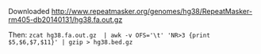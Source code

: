 Downloaded
http://www.repeatmasker.org/genomes/hg38/RepeatMasker-rm405-db20140131/hg38.fa.out.gz

Then:
`zcat hg38.fa.out.gz  | awk -v OFS='\t' 'NR>3 {print $5,$6,$7,$11}' | gzip > hg38.bed.gz`
